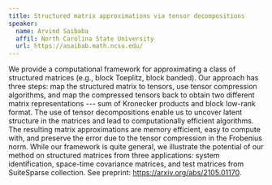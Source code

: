 ```yaml
---
title: Structured matrix approximations via tensor decompositions
speaker: 
  name: Arvind Saibaba
  affil: North Carolina State University
  url: https://asaibab.math.ncsu.edu/
---
```


We provide a computational framework for approximating a class of structured matrices (e.g., block Toeplitz, block banded). Our approach has three steps: map the structured matrix to tensors, use tensor compression algorithms, and map the compressed tensors back to obtain two different matrix representations --- sum of Kronecker products and block low-rank format. The use of tensor decompositions enable us to uncover latent structure in the matrices and lead to computationally efficient algorithms. The resulting matrix approximations are memory efficient, easy to compute with, and preserve the error due to the tensor compression in the Frobenius norm. While our framework is quite general, we illustrate the potential of our method on structured matrices from three applications: system identification, space-time covariance matrices, and test matrices from SuiteSparse collection. See preprint: https://arxiv.org/abs/2105.01170.
